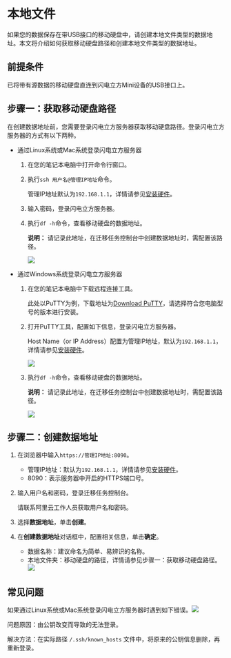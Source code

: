 # 本地文件

如果您的数据保存在带USB接口的移动硬盘中，请创建本地文件类型的数据地址。本文将介绍如何获取移动硬盘路径和创建本地文件类型的数据地址。

## 前提条件

已将带有源数据的移动硬盘直连到闪电立方Mini设备的USB接口上。

## 步骤一：获取移动硬盘路径

在创建数据地址前，您需要登录闪电立方服务器获取移动硬盘路径。登录闪电立方服务器的方式有以下两种。

-   通过Linux系统或Mac系统登录闪电立方服务器

    1.  在您的笔记本电脑中打开命令行窗口。

    2.  执行`ssh 用户名@管理IP地址`命令。

        管理IP地址默认为`192.168.1.1`，详情请参见[安装硬件](/intl.zh-CN/数据迁移教程/迁移实施/安装硬件.md)。

    3.  输入密码，登录闪电立方服务器。

    4.  执行`df -h`命令，查看移动硬盘的数据地址。

        **说明：** 请记录此地址，在迁移任务控制台中创建数据地址时，需配置该路径。

        ![](http://docs-aliyun.cn-hangzhou.oss.aliyun-inc.com/assets/pic/145498/cn_zh/1575272593385/%E6%8E%A5%E5%85%A5%E6%95%B0%E6%8D%AE%E6%BA%90-USB-002.png)

-   通过Windows系统登录闪电立方服务器

    1.  在您的笔记本电脑中下载远程连接工具。

        此处以PuTTY为例，下载地址为[Download PuTTY](https://www.chiark.greenend.org.uk/~sgtatham/putty/latest.html)，请选择符合您电脑型号的版本进行安装。

    2.  打开PuTTY工具，配置如下信息，登录闪电立方服务器。

        Host Name（or IP Address）配置为管理IP地址，默认为`192.168.1.1`，详情请参见[安装硬件](/intl.zh-CN/数据迁移教程/迁移实施/安装硬件.md)。

        ![](http://docs-aliyun.cn-hangzhou.oss.aliyun-inc.com/assets/pic/145498/cn_zh/1575272146600/%E6%8E%A5%E5%85%A5%E6%95%B0%E6%8D%AE%E6%BA%90-001.png)

    3.  执行`df -h`命令，查看移动硬盘的数据地址。

        **说明：** 请记录此地址，在迁移任务控制台中创建数据地址时，需配置该路径。

        ![](http://docs-aliyun.cn-hangzhou.oss.aliyun-inc.com/assets/pic/145498/cn_zh/1575272593385/%E6%8E%A5%E5%85%A5%E6%95%B0%E6%8D%AE%E6%BA%90-USB-002.png)


## 步骤二：创建数据地址

1.  在浏览器中输入`https://管理IP地址:8090`。

    -   管理IP地址：默认为`192.168.1.1`，详情请参见[安装硬件](/intl.zh-CN/数据迁移教程/迁移实施/安装硬件.md)。
    -   8090：表示服务器中开启的HTTPS端口号。
2.  输入用户名和密码，登录迁移任务控制台。

    请联系阿里云工作人员获取用户名和密码。

3.  选择**数据地址**，单击**创建**。

4.  在**创建数据地址**对话框中，配置相关信息，单击**确定**。

    -   数据名称：建议命名为简单、易辨识的名称。
    -   本地文件夹：移动硬盘的路径，详情请参见步骤一：获取移动硬盘路径。
    ![](https://static-aliyun-doc.oss-accelerate.aliyuncs.com/assets/img/zh-CN/7614184951/p97171.png)


## 常见问题

如果通过Linux系统或Mac系统登录闪电立方服务器时遇到如下错误。![](https://static-aliyun-doc.oss-accelerate.aliyuncs.com/assets/img/zh-CN/9614184951/p84013.png)

问题原因：由公钥改变而导致的无法登录。

解决方法：在实际路径 `/.ssh/known_hosts` 文件中，将原来的公钥信息删除，再重新登录。

